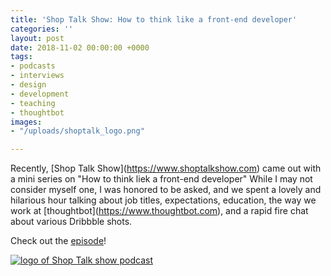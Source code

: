 ```yaml
---
title: 'Shop Talk Show: How to think like a front-end developer'
categories: ''
layout: post
date: 2018-11-02 00:00:00 +0000
tags:
- podcasts
- interviews
- design
- development
- teaching
- thoughtbot
images:
- "/uploads/shoptalk_logo.png"

---
```

Recently, \[Shop Talk Show\](https://www.shoptalkshow.com) came out with a mini series on "How to think liek a front-end developer" While I may not consider myself one, I was honored to be asked, and we spent a lovely and hilarious hour talking about job titles, expectations, education, the way we work at \[thoughtbot\](https://www.thoughtbot.com), and a rapid fire chat about various Dribbble shots. 

Check out the [episode](https://shoptalkshow.com/episodes/335/)!

[![logo of Shop Talk show podcast](/uploads/shoptalk_logo.png)](https://shoptalkshow.com/episodes/335/)